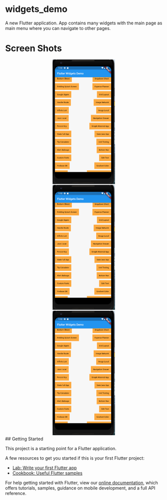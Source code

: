 # widgets_demo

A new Flutter application.
App contains many widgets with the main page as main menu where you can navigate to other pages.
# Screen Shots
<div class="row">
<div align="center">
    <img src="https://github.com/razasaddiqi/widgets_demo/blob/master/screenshots/main_page.PNG" width="200px" </img> 
</div>
    <div align="center">
    <img src="https://github.com/razasaddiqi/widgets_demo/blob/master/screenshots/main_page.PNG" width="200px" </img> 
</div>
    <div align="center">
    <img src="https://github.com/razasaddiqi/widgets_demo/blob/master/screenshots/main_page.PNG" width="200px" </img> 
</div>
    </div>
## Getting Started

This project is a starting point for a Flutter application.

A few resources to get you started if this is your first Flutter project:

- [Lab: Write your first Flutter app](https://flutter.dev/docs/get-started/codelab)
- [Cookbook: Useful Flutter samples](https://flutter.dev/docs/cookbook)

For help getting started with Flutter, view our
[online documentation](https://flutter.dev/docs), which offers tutorials,
samples, guidance on mobile development, and a full API reference.
